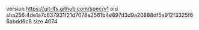 version https://git-lfs.github.com/spec/v1
oid sha256:4de1a7c637931f21d7078e2561b4e897d3d9a20888df5a912f3325f66abdd6c8
size 4074
